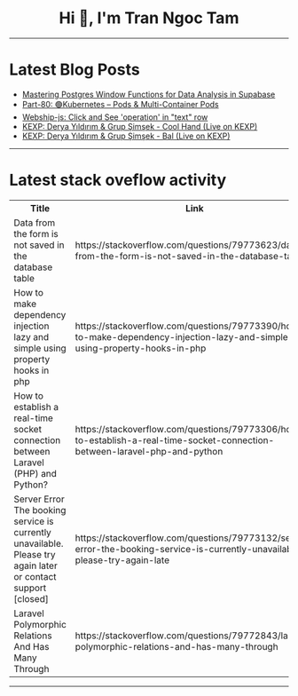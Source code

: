 <h1 align="center">Hi 👋, I'm Tran Ngoc Tam</h1>

---

# Latest Blog Posts 
<!-- BLOG-POST-LIST:START -->
- [Mastering Postgres Window Functions for Data Analysis in Supabase](https://dev.to/timothy_malche_56945869fc/mastering-postgres-window-functions-for-data-analysis-in-supabase-3o5f)
- [Part-80: 🟢Kubernetes – Pods &amp; Multi-Container Pods](https://dev.to/latchudevops/part-80-kubernetes-pods-multi-container-pods-1o76)
- [Webship-js: Click and See &#39;operation&#39; in &quot;text&quot; row](https://dev.to/webshipco/webship-js-click-and-see-operation-in-text-row-2l15)
- [KEXP: Derya Yıldırım &amp; Grup Şimşek - Cool Hand &lpar;Live on KEXP&rpar;](https://dev.to/music_youtube/kexp-derya-yildirim-grup-simsek-cool-hand-live-on-kexp-nib)
- [KEXP: Derya Yıldırım &amp; Grup Şimşek - Bal &lpar;Live on KEXP&rpar;](https://dev.to/music_youtube/kexp-derya-yildirim-grup-simsek-bal-live-on-kexp-362k)
<!-- BLOG-POST-LIST:END -->

---

# Latest stack oveflow activity
<table>
  <tr><th>Title</th><th>Link</th></tr>
  <!-- STACKOVERFLOW:START --><tr><td>Data from the form is not saved in the database table</td><td>https://stackoverflow.com/questions/79773623/data-from-the-form-is-not-saved-in-the-database-table</td></tr><tr><td>How to make dependency injection lazy and simple using property hooks in php</td><td>https://stackoverflow.com/questions/79773390/how-to-make-dependency-injection-lazy-and-simple-using-property-hooks-in-php</td></tr><tr><td>How to establish a real-time socket connection between Laravel &lpar;PHP&rpar; and Python?</td><td>https://stackoverflow.com/questions/79773306/how-to-establish-a-real-time-socket-connection-between-laravel-php-and-python</td></tr><tr><td>Server Error The booking service is currently unavailable. Please try again later or contact support [closed]</td><td>https://stackoverflow.com/questions/79773132/server-error-the-booking-service-is-currently-unavailable-please-try-again-late</td></tr><tr><td>Laravel Polymorphic Relations And Has Many Through</td><td>https://stackoverflow.com/questions/79772843/laravel-polymorphic-relations-and-has-many-through</td></tr><!-- STACKOVERFLOW:END -->
</table>

---



